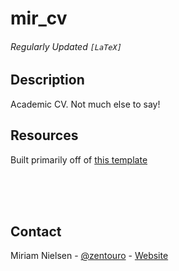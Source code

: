# mir_cv
###### Regularly Updated ```[LaTeX]```


## Description

Academic CV. Not much else to say!   

## Resources
Built primarily off of [this template](https://flipdazed.github.io/blog/jobs/latex-cv-template) 





<br> <br> <br>


## Contact

Miriam Nielsen - [@zentouro](https://twitter.com/zentouro) - [Website](https://zentouro.ldeo.columbia.edu) 
